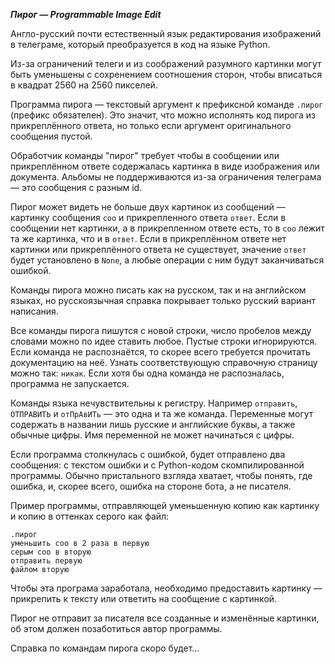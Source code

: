 *__Пирог — Programmable Image Edit__*

Англо-русский почти естественный язык редактирования изображений в телеграме, который преобразуется в код на языке Python.

Из-за ограничений телеги и из соображений разумного картинки могут быть уменьшены с сохренением соотношения сторон, чтобы вписаться в квадрат 2560 на 2560 пикселей.

Программа пирога — текстовый аргумент к префиксной команде `.пирог` (префикс обязателен). Это значит, что можно исполнять код пирога из прикреплённого ответа, но только если аргумент оригинального сообщения пустой.

Обработчик команды "пирог" требует чтобы в сообщении или прикреплённом ответе содержалась картинка в виде изображения или документа. Альбомы не поддерживаются из-за ограничения телеграма — это сообщения с разным id.

Пирог может видеть не больше двух картинок из сообщений — картинку сообщения `соо` и прикрепленного ответа `ответ`. Если в сообщении нет картинки, а в прикрепленном ответе есть, то в `соо` лежит та же картинка, что и в `ответ`. Если в прикреплённом ответе нет картинки или прикреплённого ответа не существует, значение `ответ` будет установлено в `None`, а любые операции с ним будут заканчиваться ошибкой.

Команды пирога можно писать как на русском, так и на английском языках, но русскоязычная справка покрывает только русский вариант написания.

Все команды пирога пишутся с новой строки, число пробелов между словами можно по идее ставить любое. Пустые строки игнорируются. Если команда не распознаётся, то скорее всего требуется прочитать документацию на неё. Узнать соответствующую справочную страницу можно так: `никак`. Если хотя бы одна команда не распозналась, программа не запускается.

Команды языка нечувствительны к регистру. Например `отправить`, `ОТПРАВИТЬ` и `отПрАвИТь` — это одна и та же команда. Переменные могут содержать в названии лишь русские и английские буквы, а также обычные цифры. Имя переменной не может начинаться с цифры.

Если программа столкнулась с ошибкой, будет отправлено два сообщения: с текстом ошибки и с Python-кодом скомпилированной программы. Обычно пристального взгляда хватает, чтобы понять, где ошибка, и, скорее всего, ошибка на стороне бота, а не писателя.

Пример программы, отправляющей уменьшенную копию как картинку и копию в оттенках серого как файл:

```
.пирог
уменьшить соо в 2 раза в первую
серым соо в вторую
отправить первую
файлом вторую
```

Чтобы эта програма заработала, необходимо предоставить картинку — прикрепить к тексту или ответить на сообщение с картинкой.

Пирог не отправит за писателя все созданные и изменённые картинки, об этом должен позаботиться автор программы.

Справка по командам пирога скоро будет...
